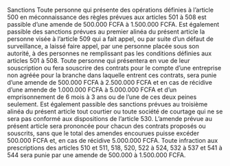 Sanctions
Toute personne qui présente des opérations définies à l’article 500 en méconnaissance des règles prévues aux articles 501 à 508 est passible d’une amende de 500.000 FCFA à 1.500.000 FCFA.
Est également passible des sanctions prévues au premier alinéa du présent article la personne visée à l’article 509 qui a fait appel, ou par suite d’un défaut de surveillance, a laissé faire appel, par une personne placée sous son autorité, à des personnes ne remplissant pas les conditions définies aux articles 501 à 508.
Toute personne qui présentera en vue de leur souscription ou fera souscrire des contrats pour le compte d’une entreprise non agréée pour la branche dans laquelle entrent ces contrats, sera punie d’une amende de 500.000 FCFA à 2.500.000 FCFA et en cas de récidive d’une amende de 1.000.000 FCFA à 5.000.000 FCFA et d’un emprisonnement de 6 mois à 3 ans ou de l’une de ces deux peines seulement. Est également passible des sanctions prévues au troisième alinéa du présent article tout courtier ou toute société de courtage qui ne se sera pas conformé aux dispositions de l’article 530.
L’amende prévue au présent article sera prononcée pour chacun des contrats proposés ou souscrits, sans que le total des amendes encourues puisse excéder 500.000 FCFA et, en cas de récidive 5.000.000 FCFA.
Toute infraction aux prescriptions des articles 510 et 511, 518, 520, 522 à 524, 532 à 537 et 541 à 544 sera punie par une amende de 500.000 à 1.500.000 FCFA.